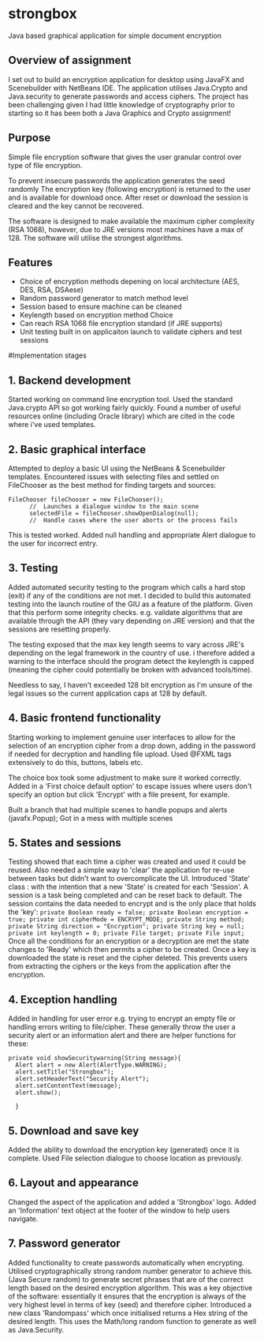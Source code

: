 # strongbox
Java based graphical application for simple document encryption

## Overview of assignment
  I set out to build an encryption application for desktop using JavaFX and Scenebuilder with NetBeans IDE. The application utilises Java.Crypto and Java.security to generate passwords and access ciphers. The project has been challenging given I had little knowledge of cryptography prior to starting so it has been both a Java Graphics and Crypto assignment!

## Purpose
  Simple file encryption software that gives the user granular control over type of file encryption.

  To prevent insecure passwords the application generates the seed randomly
  The encryption key (following encryption) is returned to the user and is available for download once. After reset or download the session is cleared and the key cannot be recovered.

  The software is designed to make available the maximum cipher complexity (RSA 1068), however, due to JRE versions most machines have a max of 128. The software will utilise the strongest algorithms.

## Features

* Choice of encryption methods depening on local architecture (AES, DES, RSA, DSAese)
* Random password generator to match method level
* Session based to ensure machine can be cleaned
* Keylength based on encryption method Choice
* Can reach RSA 1068 file encryption standard (if JRE supports)
* Unit testing built in on applicaiton launch to validate ciphers and test sessions


#Implementation stages

## 1. Backend development

  Started working on command line encryption tool. Used the standard Java.crypto API so got working fairly quickly. Found a number of useful resources online (including Oracle library) which are cited in the code where i've used templates.

## 2.  Basic graphical interface

  Attempted to deploy a basic UI using the NetBeans & Scenebuilder templates. Encountered issues with selecting files and settled on FileChooser as the best method for finding targets and sources:

  ```
  FileChooser fileChooser = new FileChooser();
        //  Launches a dialogue window to the main scene
        selectedFile = fileChooser.showOpenDialog(null);
        //  Handle cases where the user aborts or the process fails
  ```

  This is tested worked. Added null handling and appropriate Alert dialogue to the user for incorrect entry.

## 3. Testing
  Added automated security testing to the program which calls a hard stop (exit) if any of the conditions are not met. I decided to build this automated testing into the launch routine of the GIU as a feature of the platform. Given that this perform some integrity checks. e.g. validate algorithms that are available through the API (they vary depending on JRE version) and that the sessions are resetting properly.

  The testing exposed that the max key length seems to vary across JRE's depending on the legal framework in the country of use. i therefore added a warning to the interface should the program detect the keylength is capped (meaning the cipher could potentially be broken with advanced tools/time).

  Needless to say, I haven't exceeded 128 bit encryption as I'm unsure of the legal issues so the current application caps at 128 by default.


## 4. Basic frontend functionality
  Starting working to implement genuine user interfaces to allow for the selection of an encryption cipher from a drop down, adding in the password if needed for decryption and handling file upload. Used @FXML tags extensively to do this, buttons, labels etc.

  The choice box took some adjustment to make sure it worked correctly. Added in a 'First choice default option' to escape issues where users don't specify an option but click 'Encrypt' with a file present, for example.

  Built a branch that had multiple scenes to handle popups and alerts (javafx.Popup); Got in a mess with multiple scenes

## 5.  States and sessions
  Testing showed that each time a cipher was created and used it could be reused. Also needed a simple way to 'clear' the application for re-use between tasks but didn't want to overcomplicate the UI. Introduced 'State' class : with the intention that a new 'State' is created for each 'Session'. A session is a task being completed and can be reset back to default. The session contains the data needed to encrypt and is the only place that holds the 'key':
    ```
       private Boolean ready = false;
       private Boolean encryption = true;
       private int cipherMode = ENCRYPT_MODE;
       private String method;
       private String direction = "Encryption";
       private String key = null;
       private int keylength = 0;
       private File target;
       private File input;
      ```
  Once all the conditions for an encryption or a decryption are met the state changes to 'Ready' which then permits a cipher to be created. Once a key is downloaded the state is reset and the cipher deleted. This prevents users from extracting the ciphers or the keys from the application after the encryption.

## 4. Exception handling
  Added in handling for user error e.g. trying to encrypt an empty file or handling errors writing to file/cipher. These generally throw the user a security alert or an information alert and there are helper functions for these:
  ```
  private void showSecuritywarning(String message){
    Alert alert = new Alert(AlertType.WARNING);
    alert.setTitle("Strongbox");
    alert.setHeaderText("Security Alert");
    alert.setContentText(message);
    alert.show();

    }
  ```

## 5. Download and save key
  Added the ability to download the encryption key (generated) once it is complete. Used File selection dialogue to choose location as previously.


## 6. Layout and appearance
  Changed the aspect of the application and added a 'Strongbox' logo. Added an 'Information' text object at the footer of the window to help users navigate.


## 7. Password generator
  Added functionality to create passwords automatically when encrypting. Utilised cryptographically strong random number generator to achieve this. (Java Secure random) to generate secret phrases that are of the correct length based on the desired encryption algorithm. This was a key objective of the software: essentially it ensures that the encryption is always of the very highest level in terms of key (seed) and therefore cipher.
  Introduced a new class 'Randompass' which once initialised returns a Hex string of the desired length. This uses the Math/long random function to generate as well as Java.Security.
